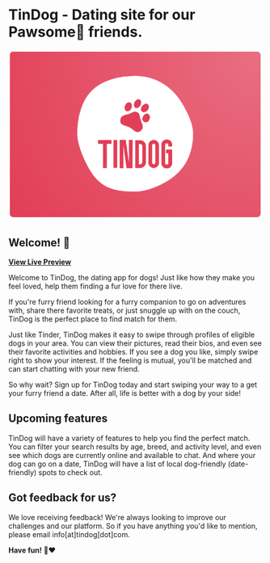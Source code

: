 # TinDog - Dating site for our Pawsome🐾 friends.

![TinDog Logo](./images/Logo.png)

## Welcome! 👋

**[View Live Preview](https://aluthra999.github.io/tindog/)**

Welcome to TinDog, the dating app for dogs! Just like how they make you feel loved, help them finding a fur love for there live.

If you're furry friend looking for a furry companion to go on adventures with, share there favorite treats, or just snuggle up with on the couch, TinDog is the perfect place to find match for them.

Just like Tinder, TinDog makes it easy to swipe through profiles of eligible dogs in your area. You can view their pictures, read their bios, and even see their favorite activities and hobbies. If you see a dog you like, simply swipe right to show your interest. If the feeling is mutual, you'll be matched and can start chatting with your new friend.

So why wait? Sign up for TinDog today and start swiping your way to a get your furry friend a date. After all, life is better with a dog by your side!

## Upcoming features

TinDog will have a variety of features to help you find the perfect match. You can filter your search results by age, breed, and activity level, and even see which dogs are currently online and available to chat. And where your dog can go on a date, TinDog will have a list of local dog-friendly (date-friendly) spots to check out.

## Got feedback for us?

We love receiving feedback! We're always looking to improve our challenges and our platform. So if you have anything you'd like to mention, please email info[at]tindog[dot]com.

**Have fun!** 🐾❤️
